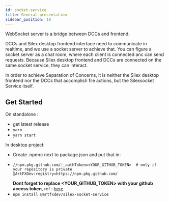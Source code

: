 ```yaml
---
id: socket-service
title: General presentation
sidebar_position: 10
---
```


WebSocket server is a bridge between DCCs and frontend.

DCCs and Silex desktop frontend interface need to communicate in realtime, and we use a socket server to achieve that. You can figure a socket server as a chat room, where each client is connected anc can send requests. Because Silex desktop frontend and DCCs are connected on the same socket service, they can interact.

In order to achieve Separation of Concerns, it is neither the Silex desktop frontend nor the DCCs that accomplish file actions, but the Silexsocket Service itself.

## Get Started

On standalone :

- get latest release
- `yarn`
- `yarn start`

In desktop project:

- Create .npmrc next to package.json and put that in:
- ```
  //npm.pkg.github.com/:_authToken=<YOUR_GITHUB_TOKEN>  # only if your repository is private
  @ArtFXDev:registry=https://npm.pkg.github.com/
  ```
  **Dont forget to replace <YOUR_GITHUB_TOKEN> with your github access token**, ref : [here](https://docs.github.com/en/packages/working-with-a-github-packages-registry/working-with-the-npm-registry)
- `npm install @artfxdev/silex-socket-service`
